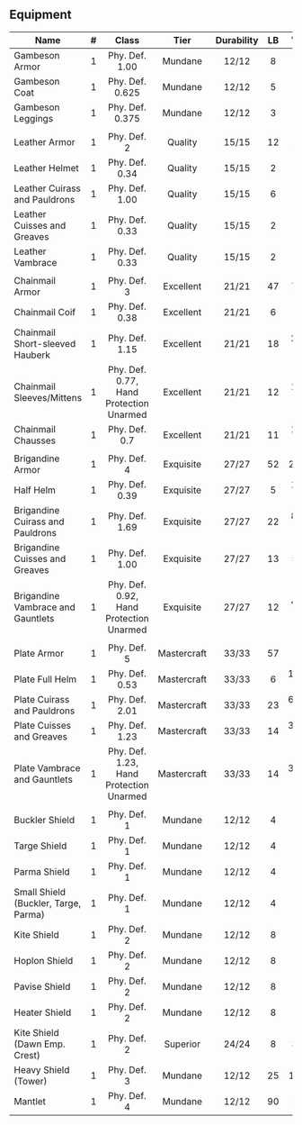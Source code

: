 ## Equipment

| Name                                 |   #   |                  Class                  |    Tier     | Durability |  LB   |   Value   |
| ------------------------------------ | :---: | :-------------------------------------: | :---------: | :--------: | :---: | :-------: |
| Gambeson Armor                       |   1   |             Phy. Def. 1.00              |   Mundane   |   12/12    |   8   |   5 bc    |
| Gambeson Coat                        |   1   |             Phy. Def. 0.625             |   Mundane   |   12/12    |   5   |  3.13 bc  |
| Gambeson Leggings                    |   1   |             Phy. Def. 0.375             |   Mundane   |   12/12    |   3   |  1.87 bc  |
|                                      |       |                                         |             |            |       |           |
| Leather Armor                        |   1   |               Phy. Def. 2               |   Quality   |   15/15    |  12   |   10 bc   |
| Leather Helmet                       |   1   |             Phy. Def. 0.34              |   Quality   |   15/15    |   2   |  1.82 bc  |
| Leather Cuirass and Pauldrons        |   1   |             Phy. Def. 1.00              |   Quality   |   15/15    |   6   |  3.63 bc  |
| Leather Cuisses and Greaves          |   1   |             Phy. Def. 0.33              |   Quality   |   15/15    |   2   |  2.73 bc  |
| Leather Vambrace                     |   1   |             Phy. Def. 0.33              |   Quality   |   15/15    |   2   |  1.82 bc  |
|                                      |       |                                         |             |            |       |           |
| Chainmail Armor                      |   1   |               Phy. Def. 3               |  Excellent  |   21/21    |  47   |   75 bp   |
| Chainmail Coif                       |   1   |             Phy. Def. 0.38              |  Excellent  |   21/21    |   6   |  9.57 bc  |
| Chainmail Short-sleeved Hauberk      |   1   |             Phy. Def. 1.15              |  Excellent  |   21/21    |  18   | 28.72 bc  |
| Chainmail Sleeves/Mittens            |   1   | Phy. Def. 0.77, Hand Protection Unarmed |  Excellent  |   21/21    |  12   | 19.16 bc  |
| Chainmail Chausses                   |   1   |              Phy. Def. 0.7              |  Excellent  |   21/21    |  11   | 17.55 bc  |
|                                      |       |                                         |             |            |       |           |
| Brigandine Armor                     |   1   |               Phy. Def. 4               |  Exquisite  |   27/27    |  52   |  200 bc   |
| Half Helm                            |   1   |             Phy. Def. 0.39              |  Exquisite  |   27/27    |   5   | 19.23 bc  |
| Brigandine Cuirass and Pauldrons     |   1   |             Phy. Def. 1.69              |  Exquisite  |   27/27    |  22   | 84.62 bc  |
| Brigandine Cuisses and Greaves       |   1   |             Phy. Def. 1.00              |  Exquisite  |   27/27    |  13   |   50 bc   |
| Brigandine Vambrace and Gauntlets    |   1   | Phy. Def. 0.92, Hand Protection Unarmed |  Exquisite  |   27/27    |  12   | 46.15 bc  |
|                                      |       |                                         |             |            |       |           |
| Plate Armor                          |   1   |               Phy. Def. 5               | Mastercraft |   33/33    |  57   |  1495 bc  |
| Plate Full Helm                      |   1   |             Phy. Def. 0.53              | Mastercraft |   33/33    |   6   | 157.37 bc |
| Plate Cuirass and Pauldrons          |   1   |             Phy. Def. 2.01              | Mastercraft |   33/33    |  23   | 603.24 bc |
| Plate Cuisses and Greaves            |   1   |             Phy. Def. 1.23              | Mastercraft |   33/33    |  14   | 367.19 bc |
| Plate Vambrace and Gauntlets         |   1   | Phy. Def. 1.23, Hand Protection Unarmed | Mastercraft |   33/33    |  14   | 367.19 bc |
|                                      |       |                                         |             |            |       |           |
| Buckler Shield                       |   1   |               Phy. Def. 1               |   Mundane   |   12/12    |   4   |   2 bc    |
| Targe Shield                         |   1   |               Phy. Def. 1               |   Mundane   |   12/12    |   4   |   2 bc    |
| Parma Shield                         |   1   |               Phy. Def. 1               |   Mundane   |   12/12    |   4   |   2 bc    |
| Small Shield (Buckler, Targe, Parma) |   1   |               Phy. Def. 1               |   Mundane   |   12/12    |   4   |   2 bc    |
| Kite Shield                          |   1   |               Phy. Def. 2               |   Mundane   |   12/12    |   8   |   7 bc    |
| Hoplon Shield                        |   1   |               Phy. Def. 2               |   Mundane   |   12/12    |   8   |   7 bc    |
| Pavise Shield                        |   1   |               Phy. Def. 2               |   Mundane   |   12/12    |   8   |   7 bc    |
| Heater Shield                        |   1   |               Phy. Def. 2               |   Mundane   |   12/12    |   8   |   7 bc    |
| Kite Shield (Dawn Emp. Crest)        |   1   |               Phy. Def. 2               |  Superior   |   24/24    |   8   |   30 bc   |
| Heavy Shield (Tower)                 |   1   |               Phy. Def. 3               |   Mundane   |   12/12    |  25   |  150 bc   |
| Mantlet                              |   1   |               Phy. Def. 4               |   Mundane   |   12/12    |  90   |   17 bc   |
